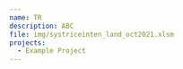 ```yaml
---
name: TR
description: ABC
file: img/systriceinten_land_oct2021.xlsm
projects:
  - Example Project
---
```

